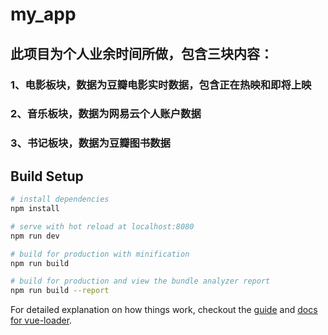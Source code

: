 # my_app
## 此项目为个人业余时间所做，包含三块内容：
### 1、电影板块，数据为豆瓣电影实时数据，包含正在热映和即将上映
### 2、音乐板块，数据为网易云个人账户数据
### 3、书记板块，数据为豆瓣图书数据

## Build Setup

``` bash
# install dependencies
npm install

# serve with hot reload at localhost:8080
npm run dev

# build for production with minification
npm run build

# build for production and view the bundle analyzer report
npm run build --report
```

For detailed explanation on how things work, checkout the [guide](http://vuejs-templates.github.io/webpack/) and [docs for vue-loader](http://vuejs.github.io/vue-loader).
